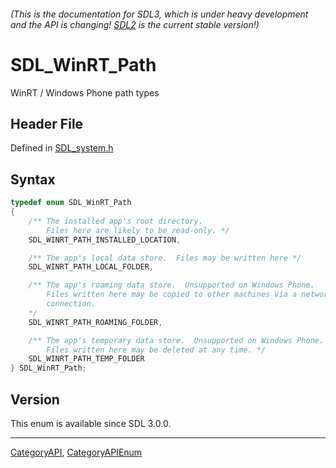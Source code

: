###### (This is the documentation for SDL3, which is under heavy development and the API is changing! [SDL2](https://wiki.libsdl.org/SDL2/) is the current stable version!)
# SDL_WinRT_Path

WinRT / Windows Phone path types

## Header File

Defined in [SDL_system.h](https://github.com/libsdl-org/SDL/blob/main/include/SDL3/SDL_system.h)

## Syntax

```c
typedef enum SDL_WinRT_Path
{
    /** The installed app's root directory.
        Files here are likely to be read-only. */
    SDL_WINRT_PATH_INSTALLED_LOCATION,

    /** The app's local data store.  Files may be written here */
    SDL_WINRT_PATH_LOCAL_FOLDER,

    /** The app's roaming data store.  Unsupported on Windows Phone.
        Files written here may be copied to other machines via a network
        connection.
    */
    SDL_WINRT_PATH_ROAMING_FOLDER,

    /** The app's temporary data store.  Unsupported on Windows Phone.
        Files written here may be deleted at any time. */
    SDL_WINRT_PATH_TEMP_FOLDER
} SDL_WinRT_Path;
```

## Version

This enum is available since SDL 3.0.0.

----
[CategoryAPI](CategoryAPI), [CategoryAPIEnum](CategoryAPIEnum)

